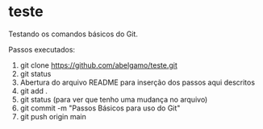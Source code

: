 # teste

Testando os comandos básicos do Git.

Passos executados:

1) git clone https://github.com/abelgamo/teste.git
2) git status
3) Abertura do arquivo README para inserção dos passos aqui descritos
4) git add .
5) git status (para ver que tenho uma mudança no arquivo)
6) git commit -m "Passos Básicos para uso do Git"
7) git push origin main


